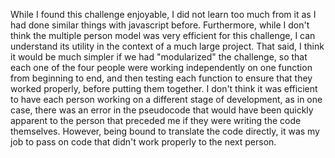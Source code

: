 While I found this challenge enjoyable, I did not learn too much from it as I had done similar things with javascript before. Furthermore, while I don't think the multiple person model was very efficient for this challenge, I can understand its utility in the context of a much large project. That said, I think it would be much simpler if we had "modularized" the challenge, so that each one of the four people were working independently on one function from beginning to end, and then testing each function to ensure that they worked properly, before putting them together. I don't think it was efficient to have each person working on a different stage of development, as in one case, there was an error in the pseudocode that would have been quickly apparent to the person that preceded me if they were writing the code themselves. However, being bound to translate the code directly, it was my job to pass on code that didn't work properly to the next person.
